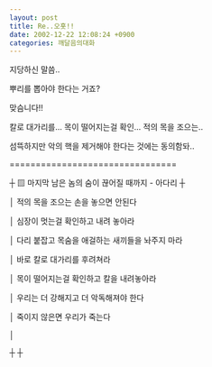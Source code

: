 ```yaml
---
layout: post
title: Re..오홋!!
date: 2002-12-22 12:08:24 +0900
categories: 깨달음의대화
---
```

지당하신 말씀..
  
뿌리를 뽑아야 한다는 거죠?
  
맞슴니다!!
  
칼로 대가리를... 목이 떨어지는걸 확인... 적의 목을 조으는..
  
섬뜩하지만 악의 핵을 제거해야 한다는 것에는 동의함돠..
  

  

  
================================
  
┼ ▨ 마지막 남은 놈의 숨이 끊어질 때까지 - 아다리 ┼
  
│ 적의 목을 조으는 손을 놓으면 안된다
  
│ 심장이 멋는걸 확인하고 내려 놓아라
  
│ 다리 붙잡고 목숨을 애걸하는 새끼들을 놔주지 마라
  
│ 바로 칼로 대가리를 후려쳐라
  
│ 목이 떨어지는걸 확인하고 칼을 내려놓아라
  
│ 우리는 더 강해지고 더 악독해져야 한다
  
│ 죽이지 않은면 우리가 죽는다
  
│
  
┼ ┼